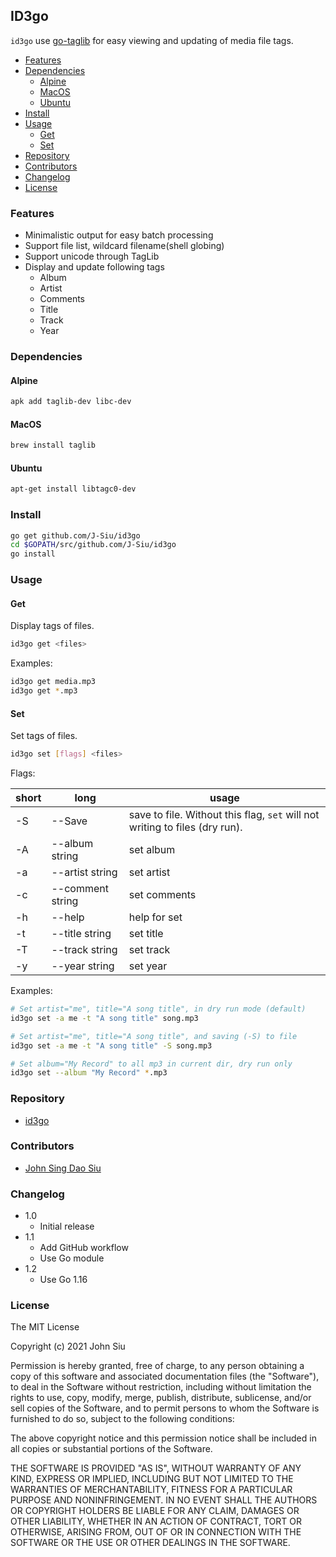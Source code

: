 ## ID3go

`id3go` use [go-taglib](https://github.com/wtolson/go-taglib) for easy viewing and updating of media file tags.

<!-- TOC -->

- [Features](#features)
- [Dependencies](#dependencies)
  - [Alpine](#alpine)
  - [MacOS](#macos)
  - [Ubuntu](#ubuntu)
- [Install](#install)
- [Usage](#usage)
  - [Get](#get)
  - [Set](#set)
- [Repository](#repository)
- [Contributors](#contributors)
- [Changelog](#changelog)
- [License](#license)

<!-- /TOC -->

### Features

- Minimalistic output for easy batch processing
- Support file list, wildcard filename(shell globing)
- Support unicode through TagLib
- Display and update following tags
  - Album
  - Artist
  - Comments
  - Title
  - Track
  - Year

### Dependencies

#### Alpine

```sh
apk add taglib-dev libc-dev
```

#### MacOS

```sh
brew install taglib
```

#### Ubuntu

```sh
apt-get install libtagc0-dev
```

### Install

```sh
go get github.com/J-Siu/id3go
cd $GOPATH/src/github.com/J-Siu/id3go
go install
```

### Usage

#### Get

Display tags of files.

```sh
id3go get <files>
```

Examples:

```sh
id3go get media.mp3
id3go get *.mp3
```

#### Set

Set tags of files.

```sh
id3go set [flags] <files>
```

Flags:

short|long|usage
---|---|---
-S|--Save|save to file. Without this flag, `set` will not writing to files (dry run).
-A|--album string|set album
-a|--artist string|set artist
-c|--comment string|set comments
-h|--help|help for set
-t|--title string|set title
-T|--track string|set track
-y|--year string|set year

Examples:

```sh
# Set artist="me", title="A song title", in dry run mode (default)
id3go set -a me -t "A song title" song.mp3

# Set artist="me", title="A song title", and saving (-S) to file
id3go set -a me -t "A song title" -S song.mp3

# Set album="My Record" to all mp3 in current dir, dry run only
id3go set --album "My Record" *.mp3
```

### Repository

- [id3go](https://github.com/J-Siu/id3go)

### Contributors

- [John Sing Dao Siu](https://github.com/J-Siu)

### Changelog

- 1.0
  - Initial release
- 1.1
  - Add GitHub workflow
  - Use Go module
- 1.2
  - Use Go 1.16

### License

The MIT License

Copyright (c) 2021 John Siu

Permission is hereby granted, free of charge, to any person obtaining a copy of this software and associated documentation files (the "Software"), to deal in the Software without restriction, including without limitation the rights to use, copy, modify, merge, publish, distribute, sublicense, and/or sell copies of the Software, and to permit persons to whom the Software is furnished to do so, subject to the following conditions:

The above copyright notice and this permission notice shall be included in all copies or substantial portions of the Software.

THE SOFTWARE IS PROVIDED "AS IS", WITHOUT WARRANTY OF ANY KIND, EXPRESS OR IMPLIED, INCLUDING BUT NOT LIMITED TO THE WARRANTIES OF MERCHANTABILITY, FITNESS FOR A PARTICULAR PURPOSE AND NONINFRINGEMENT. IN NO EVENT SHALL THE AUTHORS OR COPYRIGHT HOLDERS BE LIABLE FOR ANY CLAIM, DAMAGES OR OTHER LIABILITY, WHETHER IN AN ACTION OF CONTRACT, TORT OR OTHERWISE, ARISING FROM, OUT OF OR IN CONNECTION WITH THE SOFTWARE OR THE USE OR OTHER DEALINGS IN THE SOFTWARE.